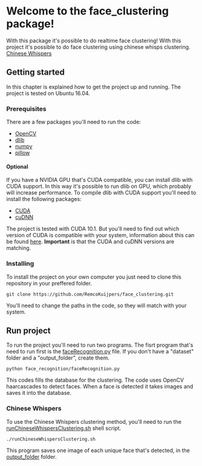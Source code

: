 # Welcome to the face_clustering package!
With this package it's possible to do realtime face clustering!
With this project it's possible to do face clustering using chinese whisps clustering.
[Chinese Whispers](https://en.wikipedia.org/wiki/Chinese_Whispers_(clustering_method))

## Getting started
In this chapter is explained how to get the project up and running. The project is tested on Ubuntu 16.04.

### Prerequisites
There are a few packages you'll need to run the code:
* [OpenCV](https://opencv.org)
* [dlib](https://github.com/davisking/dlib)
* [numpy](https://numpy.org)
* [pillow](https://pillow.readthedocs.io/en/stable/#)

#### Optional
If you have a NVIDIA GPU that's CUDA compatible, you can install dlib with CUDA support. In this way it's possible to run dlib on GPU, which probably will increase performance. To compile dlib with CUDA support you'll need to install the following packages:
* [CUDA](https://developer.nvidia.com/cuda-downloads)
* [cuDNN](https://developer.nvidia.com/cudnn)

The project is tested with CUDA 10.1. But you'll need to find out which version of CUDA is compatible with your system, information about this can be found [here](https://docs.nvidia.com/deploy/cuda-compatibility). **Important** is that the CUDA and cuDNN versions are matching.

### Installing
To install the project on your own computer you just need to clone this repository in your preffered folder.
```
git clone https://github.com/RemcoKuijpers/face_clustering.git
```
You'll need to change the paths in the code, so they will match with your system.

## Run project
To run the project you'll need to run two programs. The fisrt program that's need to run first is the [faceRecognition.py](https://github.com/RemcoKuijpers/face_clustering/blob/master/face_recognition/faceRecognition.py) file. If you don't have a "dataset" folder and a "output_folder", create them.
```
python face_recognition/faceRecognition.py
```
This codes fills the database for the clustering. The code uses OpenCV haarcascades to detect faces. When a face is detected it takes images and saves it into the database.

### Chinese Whispers
To use the Chinese Whispers clustering method, you'll need to run the [runChineseWhispersClustering.sh](https://github.com/RemcoKuijpers/face_clustering/blob/master/runChineseWhispersClustering.sh) shell script.
```
./runChineseWhispersClustering.sh
```
This program saves one image of each unique face that's detected, in the [output_folder](https://github.com/RemcoKuijpers/face_clustering/tree/master/output_folder) folder.
